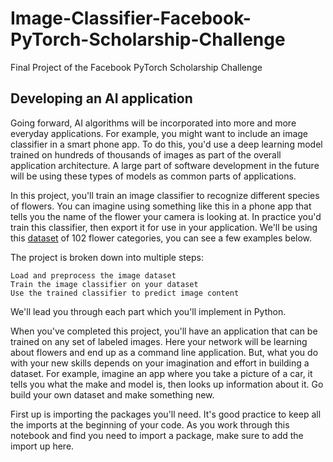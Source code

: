 # Image-Classifier-Facebook-PyTorch-Scholarship-Challenge
Final Project of the Facebook PyTorch Scholarship Challenge

## Developing an AI application

Going forward, AI algorithms will be incorporated into more and more everyday applications. 
For example, you might want to include an image classifier in a smart phone app. To do this, 
you'd use a deep learning model trained on hundreds of thousands of images as part of the overall 
application architecture. A large part of software development in the future will be using these 
types of models as common parts of applications.

In this project, you'll train an image classifier to recognize different species of flowers. 
You can imagine using something like this in a phone app that tells you the name of the flower your 
camera is looking at. In practice you'd train this classifier, then export it for use in your application. 
We'll be using this [dataset](http://www.robots.ox.ac.uk/~vgg/data/flowers/102/index.html) of 102 flower categories, you can see a few examples below. 

The project is broken down into multiple steps:

    Load and preprocess the image dataset
    Train the image classifier on your dataset
    Use the trained classifier to predict image content

We'll lead you through each part which you'll implement in Python.

When you've completed this project, you'll have an application that can be trained on any set of labeled images. 
Here your network will be learning about flowers and end up as a command line application. But, what you do with 
your new skills depends on your imagination and effort in building a dataset. For example, imagine an app where you 
take a picture of a car, it tells you what the make and model is, then looks up information about it. 
Go build your own dataset and make something new.

First up is importing the packages you'll need. It's good practice to keep all the imports at the beginning of your code. 
As you work through this notebook and find you need to import a package, make sure to add the import up here.
